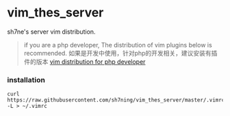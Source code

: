 # vim_thes_server
sh7ne's server vim distribution.

> if you are a php developer, The distribution of vim plugins below is recommended. 如果是开发中使用，针对php的开发相关，建议安装有插件的版本
> [vim distribution for php developer](https://github.com/sh7ning/vim_thes)

### installation

    curl https://raw.githubusercontent.com/sh7ning/vim_thes_server/master/.vimrc -L > ~/.vimrc
